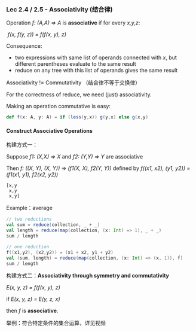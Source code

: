 ### Lec 2.4 / 2.5 - Associativity (结合律)



Operation *f: (A,A) => A* is **associative** if for every *x,y,z*:

​	*f(x, f(y, z)) = f(f(x, y), z)*

Consequence:

- two expressions with same list of operands connected with *x*, but different parentheses evaluate to the same result
- reduce on any tree with this list of operands gives the same result



Associativity != Commutativity （结合律不等于交换律）

For the correctness of reduce, we need (just) associativity.



Making an operation commutative is easy:

```scala
def f(x: A, y: A) = if (less(y,x)) g(y,x) else g(x,y)
```



#### Construct Associative Operations

构建方式一：

Suppose *f1: (X,X) => X* and *f2: (Y,Y) => Y* are associative

Then *f: ((X, Y), (X, Y)) => (f1(X, X), f2(Y, Y))*   defined by    *f((x1, x2), (y1, y2)) = (f1(x1, y1), f2(x2, y2))*

```
[x,y
 x,y
 x,y]
```

Example：average

```scala
// two reductions
val sum = reduce(collection, _ + _)
val length = reduce(map(collection, (x: Int) => 1), _ + _)
sum / length

// one reduction
f((x1,y2), (x2,y2)) = (x1 + x2, y1 + y2)
val (sum, length) = reduce(map(collection, (x: Int) => (x, 1)), f)
sum / length
```

构建方式二：**Associativity through symmetry and commutativity**

*E(x, y, z) = f(f(x, y), z)*

if *E(x, y, z) = E(y, z, x)*

then *f* is **associative**.

举例：符合特定条件的集合运算，详见视频

